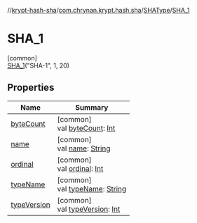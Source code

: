 //[krypt-hash-sha](../../../../index.md)/[com.chrynan.krypt.hash.sha](../../index.md)/[SHAType](../index.md)/[SHA_1](index.md)

# SHA_1

[common]\
[SHA_1](index.md)("SHA-1", 1, 20)

## Properties

| Name | Summary |
|---|---|
| [byteCount](../byte-count.md) | [common]<br>val [byteCount](../byte-count.md): [Int](https://kotlinlang.org/api/latest/jvm/stdlib/kotlin/-int/index.html) |
| [name](index.md#-372974862%2FProperties%2F-1775027490) | [common]<br>val [name](index.md#-372974862%2FProperties%2F-1775027490): [String](https://kotlinlang.org/api/latest/jvm/stdlib/kotlin/-string/index.html) |
| [ordinal](index.md#-739389684%2FProperties%2F-1775027490) | [common]<br>val [ordinal](index.md#-739389684%2FProperties%2F-1775027490): [Int](https://kotlinlang.org/api/latest/jvm/stdlib/kotlin/-int/index.html) |
| [typeName](../type-name.md) | [common]<br>val [typeName](../type-name.md): [String](https://kotlinlang.org/api/latest/jvm/stdlib/kotlin/-string/index.html) |
| [typeVersion](../type-version.md) | [common]<br>val [typeVersion](../type-version.md): [Int](https://kotlinlang.org/api/latest/jvm/stdlib/kotlin/-int/index.html) |
